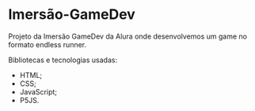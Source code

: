 # Imersão-GameDev

Projeto da Imersão GameDev da Alura onde desenvolvemos um game no formato endless runner.

Bibliotecas e tecnologias usadas:
- HTML;
- CSS;
- JavaScript;
- P5JS.
